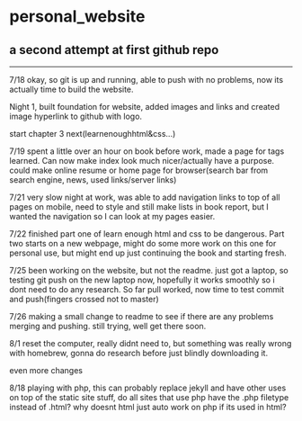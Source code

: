 # personal_website

## a second attempt at first github repo
--------------------------------------

7/18
okay, so git is up and running, able to push with no problems, now its actually time to build the website.

Night 1, built foundation for website, added images and links and created image hyperlink to github with logo.

start chapter 3 next(learnenoughhtml&css...)

7/19
spent a little over an hour on book before work, made a page for tags learned. Can now make index look much nicer/actually have a purpose. could make online resume or home page for browser(search bar from search engine, news, used links/server links)

7/21
very slow night at work, was able to add navigation links to top of all pages on mobile, need to style and still make lists in book report, but I wanted the navigation so I can look at my pages easier.

7/22
finished part one of learn enough html and css to be dangerous. Part two starts on a new webpage, might do some more work on this one for personal use, but might end up just continuing the book and starting fresh.

7/25
been working on the website, but not the readme. just got a laptop, so testing git push on the new laptop now, hopefully it works smoothly so i dont need to do any research. So far pull worked, now time to test commit and push(fingers crossed not to master)

7/26
making a small change to readme to see if there are any problems merging and pushing.
still trying, well get there soon.

8/1
reset the computer, really didnt need to, but something was really wrong with homebrew, gonna do research before just blindly downloading it.

even more changes

8/18
playing with php, this can probably replace jekyll and have other uses on top of the static site stuff, do all sites that use php have the .php filetype instead of .html? why doesnt html just auto work on php if its used in html?